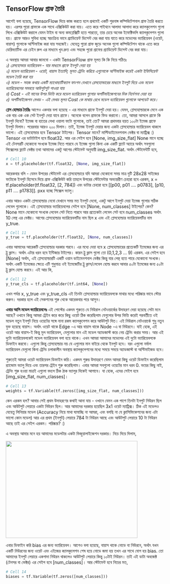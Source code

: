## TensorFlow গ্রাফ তৈরি  
আগেই বলা হয়েছে, TensorFlow দিয়ে কাজ করতে হলে প্রথমেই একটি পুরনাঙ্গ কম্পিউটেশনাল গ্রাফ তৈরি করতে হয়। এরপর পুরো গ্রাফকে এক সাথে এক্সিকিউট করা যায়। এতে করে পাইথনে আলাদা আলাদা করে ক্যালকুলেশন গুলো লিখে এক্সিকিউট করালে যেমন টাইম বা অন্য কমপ্লেক্সিটি হতে পারতো, তার চেয়ে অনেক ইফেক্টিভলি ক্যালকুলেশন গুলো হয়।
গ্রাফে আরও সুবিধা হচ্ছে স্বয়ংক্রিয় ভাবে গ্র্যাডিয়েন্ট ডিসেন্ট বের করা যায় যাতে করে মডেলের ভ্যারিয়েবল (ওয়েট, বায়াস) গুলোকে অপ্টিমাইজ করা যায় সহজেই। যেহেতু পুরো গ্রাফ জুড়ে অনেক গুলো কম্পিউটেশন থাকে এতে করে ডেরিভ্যাটিভ এর চেইন রুল এর মাধ্যমে খুব দ্রুত এবং সহজে পুরো গ্রাফের গ্র্যাডিয়েন্ট ডিসেন্ট বের করা যায়।

এ অবস্থায় আমরা আবার জানবো - একটা TensorFlow গ্রাফ মূলত কি কি নিয়ে গঠিতঃ  
<em>১) প্লেসহোল্ডার ভ্যারিয়েবল - যার মাধ্যমে গ্রাফে ইনপুট দেয়া হয়</em>  
<em> ২) মডেল ভ্যারিয়েবল - ওয়েট, বায়াস ইত্যাদি; মূলত ট্রেনিং করিয়ে এগুলোকে অপ্টিমাইজ করেই একটা ইফিসিয়েন্ট মডেল তৈরি করা হয়</em>  
<em> ৩) মডেল - সহজ কথায় একটি ম্যাথেম্যাটিক্যাল ফাংশন যেখানে প্লেসহোল্ডারের মাধ্যমে ইনপুট দিয়ে এবং মডেল ভ্যারিয়েবলের সমন্বয়ে আউপুটপুট পাওয়া যায়</em>  
<em> ৪) Cost - এই মানের উপর ভিত্তি করে মডেল ভ্যারিয়েবল গুলোর অপটিমাইজেশনের দিক নির্দেশনা দেয়া হয়</em>  
<em> ৫) অপটিমাইজেশন মেথড - এই মেথড মূলত Cost কে মাথায় রেখে মডেল ভ্যারিয়েবল গুলোকে আপডেট করে।</em>  

<strong>প্লেস হোল্ডার তৈরিঃ</strong>
আগেও একবার বলা হয়েছে - এর মাধ্যমে গ্রাফে ইনপুট দেয়া হয়। যেমন, প্লেসহোল্ডারকে মেনে এক এক বার এক এক সেট ইনপুট দেয়া যাবে গ্রাফে। অনেকে বলেন গ্রাফকে ফিড করানো। তো, আমরা আসলে গ্রাফে কি ইনপুট দিবো? ইমেজ বা হাতের লেখা ওয়ালা ফটো গুলোকে, তাই তো? আমরা প্রথমবার হয়ত ১০০টা ইমেজ গ্রাফে ইনপুট দিলাম। পরেরবার আরও ২০০ দিলাম। তাই, ইমেজ ইনপুট দেয়ার জন্য একটা প্লেসহোল্ডার ভ্যারিয়েবল থাকলে ভালো। এই প্লেসহোল্ডার হবে Tensor টাইপের। Tensor মানে? মাল্টিডাইমেনশনাল ভেক্টর বা ম্যাট্রিক্স :) Tensor এর ডাটাটাইপ হবে float32. আর এর সেইপ হবে [None, img_size_flat] None মানে হচ্ছে এই টেনসরটি যেকোনো সংখ্যক ইমেজ নিতে পারবে যে ইমেজ গুলো কিনা এক একটি ফ্ল্যাট অ্যারে অর্থাৎ সবগুলো পিক্সেলের ফ্ল্যাট ভেক্টর তথা আমাদের একটু আগের স্টেটমেন্ট অনুযায়ী img_size_flat. অর্থাৎ স্টেটমেন্টটি হবে,

```python
# Cell 10
x = tf.placeholder(tf.float32, [None, img_size_flat])
```

আরেকবার বলি - যেমন উপরের স্টেটমেন্ট এর প্লেসহোল্ডারে যদি আমরা যেকোনো সময় মাত্র দুটি 28x28 সাইজের ফটোকে ইনপুট হিসেবে দিয়ে গ্রাফ এক্সিকিউট করি তাহলে উপরের স্টেটমেন্টার অভ্যন্তরীণ চেহারা হবে এরকম, x = tf.placeholder(tf.float32, [2, 784]) এবং ডাটার চেহারা হবে [[p00, p01 .... p0783], [p10, p11 .... p1783]]. pxx হচ্ছে পিক্সেল ভ্যালু।

এবার আরও একটা প্লেসহোল্ডার নেবো যেখানে সময় মত ইনপুট দেবো, একটু আগে ইনপুট দেয়া ইমেজ গুলোর সঠিক লেবেল গুলোকে। এই প্লেসহোল্ডার ভ্যারিয়েবলের সেইপ হবে [None, num_classes] টাইপের? কেন? None মানে যেকোনো সংখ্যক লেবেল সেট নিতে পারবে আর প্রত্যেকটা লেবেল সেট হবে num_classes অর্থাৎ 10 লেন্থ এর ভেক্টর। আগের প্লেসহোল্ডার ভ্যারিয়েবলটির নাম ছিল x এবং এই প্লেসহোল্ডার ভ্যারিয়েবলটির নাম y_true.

```python
# Cell 11
y_true = tf.placeholder(tf.float32, [None, num_classes])
```

এবার আমাদের আরেকটি প্লেসহোল্ডার দরকার পরবে। এর মধ্যে দেয়া হবে x প্লেসহোল্ডারের প্রত্যেকটি ইমেজের জন্য এর ট্রু ক্লাস। অর্থাৎ এটার ধরন হবে ইন্টিজার টাইপের। কারন ট্রু ক্লাস গুলো তো (0,1,2,3 ... 9) এরকম. এর সেইপ হবে [None] অর্থাৎ, এই প্লেসহোল্ডারটি একটি ওয়ান ডাইমেনশনাল ভেক্টর কিন্তু যার লেন্থ হতে পারে যেকোনো সংখ্যক। অর্থাৎ একটি ইমেজের ক্ষেত্রে এটি শুধুমাত্র ওই ইমেজেটির ট্রু ক্লাস/লেবেল হোল্ড করবে আবার ৫০টা ইমেজের জন্য ৫০টা ট্রু ক্লাস হোল্ড করবে। এই আর কি,

```python
# Cell 12
y_true_cls = tf.placeholder(tf.int64, [None])
```

এখন পর্যন্ত x, y_true এবং y_true_cls এই তিনটা প্লেসহোল্ডার ভ্যারিয়েবলকে মাথার মধ্যে পরিষ্কার ভাবে স্টোর করুন। দরকার হলে এই সেকশনের শুরু থেকে আরেকবার পরে আসুন।

<strong>এবার আসি মডেল ভ্যারিয়েবলেঃ</strong>
এই পোস্টের একদম শুরুতে যে নিউরাল নেটওয়ার্কের উদাহরণ দেয়া হয়েছে সেটা মনে আছে? ওখানে কিন্তু আমরা ট্রেইন করে করে কিছু ওয়েট ঠিক করেছিলাম যেগুলোর উপর ভিত্তি করেই পরবর্তীতে ওই মডেল নতুন ইনপুট নিয়ে ওয়েটের সঙ্গে নানা রকম ক্যালকুলেশন করে আউটপুট দিত। এই নিউরাল নেটওয়ার্কে শুধু নতুন যুক্ত হয়েছে বায়াস। অর্থাৎ ওয়েট থাকে Edge -এ আর বায়াস থাকে Node -এ বা নিউরনে।
যাই হোক, এই ওয়েট আর বায়াস-ই কিন্তু মুল ভ্যারিয়েবল, যেগুলোর মান এই মডেল অ্যাডজাস্ট করে নেয় ট্রেনিং করার সময়। আর এই দুটো ভ্যারিয়েবলকেই মডেল ভ্যারিয়েবল বলা হয়ে থাকে। এখন আমরা আমাদের মডেলের এই দুটো ভ্যারিয়েবলকে ডিফাইন করবো। এগুলো কিন্তু প্লেসহোল্ডার নয় যে এগুলোর মান বাইরে থেকে ইনপুট হবে। বরং এগুলো নর্মাল ভ্যারিয়েবল যেগুলো কিনা ট্রেনিং চলাকালীন অবস্থায় ক্যালকুলেশনের মধ্যে সময়ে সময়ে অ্যাডজাস্ট বা অপ্টিমাইজড হবে।

শুরুতেই আমরা ওয়েট ভ্যারিয়েবল ডিফাইন করি। একদম শুরুর উদাহরণে যেমন আমরা কিছু ওয়েট ডিফাইন করেছিলাম র‍্যান্ডোম ভ্যালু দিয়ে এবং তারপর ট্রেইন শুরু করেছিলাম। এবার আমরা সবগুলো ওয়েটের মান ধরব 0. ভয়ের কিছু নাই, ট্রেনিং শুরু হওয়া মাত্রই এগুলো বদলে ঠিক ঠাক ভ্যালুর দিকেই আগাবে। যা হোক, এদের সেইপ হবে [img_size_flat, num_classes]।

```python
# Cell 13
weights = tf.Variable(tf.zeros([img_size_flat, num_classes]))
```

কেন এরকম হল? আবার সেই প্রথম উদাহরণের কথাই আনা যায় - ওখানে যেমন এক পাশে তিনটা ইনপুট নিউরন ছিল এবং আউটপুট লেয়ারে একটা নিউরন ছিল। আর আমাদের দরকার হয়েছিল 3x1 ওয়েট ম্যাট্রিক্স। ঠিক এই মডেলও যেহেতু লিনিয়ার মডেল (Accuracy নিয়ে মাথা ঘামাচ্ছি না আমরা, এবং বলছি না যে ক্লাসিফিকেশনের জন্য এটা ভালো কোন মডেল) আর এর প্রথম (ইনপুট) লেয়ারে 784 টা নিউরন আছে এবং আউটপুট লেয়ারে 10 টা নিউরন আছে তাই এর সেইপ এরকম। পরিষ্কার? :)

এ অবস্থায় আমার মনে হয় আমাদের মডেলটার একটা ভিজুয়ালাইজেশন দরকার। নিচে দিয়ে দিলাম,

<img class="aligncenter  wp-image-1770" src="https://nuhil.files.wordpress.com/2017/05/screen-shot-2017-05-29-at-10-58-45-pm.png?w=687" alt="" width="416" height="307" />

এবার ডিফাইন করি bias এর জন্য ভ্যারিয়েবল। আগেও বলা হয়েছে, বায়াস থাকে নোডে বা নিউরনে, অর্থাৎ যখন একটি নিউরনের জন্য ওয়েট এবং এইজের ক্যালকুলেশন শেষ হয়ে নোডে জমা হয় তখন এর সাথে যোগ হয় bias. তো আমাদের ইনপুট লেয়ারে একগাদা নিউরন থাকলেও আউটপুট লেয়ারে কিন্তু ১০টাই নিউরন। তাই এই ডাটা অবজেক্ট (টেনসর বা ভেক্টর) এর সেইপ হবে [num_classes]। আর স্টেটমেন্ট হবে নিচের মত,

```python
# Cell 14
biases = tf.Variable(tf.zeros([num_classes]))
```
